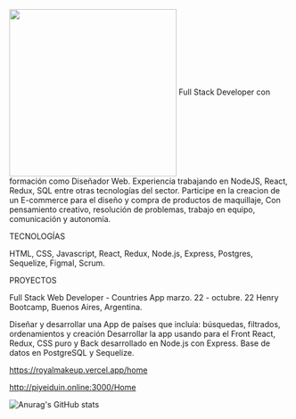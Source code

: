   <img align="center" src="https://raw.githubusercontent.com/abhisheknaiidu/abhisheknaiidu/master/code.gif" width="300" />
Full Stack Developer con formación como Diseñador Web. Experiencia trabajando en NodeJS, React,
Redux, SQL entre otras tecnologías del sector. Participe en la creacion de un E-commerce para el diseño y
compra de productos de maquillaje, Con pensamiento creativo, resolución de problemas, trabajo en equipo, comunicación y autonomía.

TECNOLOGÍAS

HTML, CSS, Javascript, React, Redux, Node.js, Express, Postgres, Sequelize, FigmaI, Scrum.

PROYECTOS

Full Stack Web Developer - Countries App					marzo. 22 - octubre. 22
Henry Bootcamp, Buenos Aires, Argentina. 

Diseñar y desarrollar una App de países que incluía: búsquedas, filtrados, ordenamientos y creación
Desarrollar la app usando para el Front React, Redux, CSS puro y Back desarrollado en Node.js con Express. Base de datos en PostgreSQL y Sequelize.


https://royalmakeup.vercel.app/home

http://piyeiduin.online:3000/Home


![Anurag's GitHub stats](https://github-readme-stats.vercel.app/api?username=anuraghazra&hide=contribs,prs)






